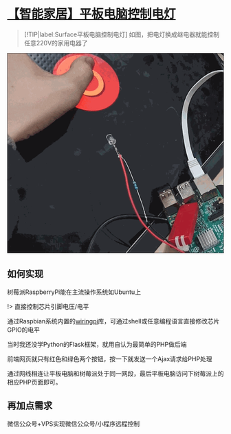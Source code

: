 # [【智能家居】平板电脑控制电灯](/old/rpi-gpio.md)

> [!TIP|label:Surface平板电脑控制电灯]
> 如图，把电灯换成继电器就能控制任意220V的家用电器了


![rpi-gpio](rpi-gpio.gif "rpi-gpio")

## 如何实现

树莓派RaspberryPi能在主流操作系统如Ubuntu上

!> 直接控制芯片引脚电压/电平

通过Raspbian系统内置的[wiringpi](http://wiringpi.com/the-gpio-utility/)库，可通过shell或任意编程语言直接修改芯片GPIO的电平

当时我还没学Python的Flask框架，就用自认为最简单的PHP做后端

前端网页就只有红色和绿色两个按钮，按一下就发送一个Ajax请求给PHP处理

通过网线相连让平板电脑和树莓派处于同一网段，最后平板电脑访问下树莓派上的相应PHP页面即可。

## 再加点需求

微信公众号+VPS实现微信公众号/小程序远程控制

